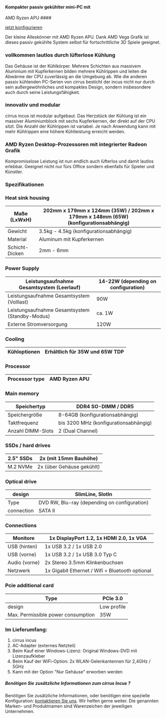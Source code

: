 #### Kompakter passiv gekühlter mini-PC mit
AMD Ryzen APU ####

[jetzt konfigurieren](https://www.cirrus7.com/produkte/cirrus7-incus/)

Der kleine Alleskönner mit AMD Ryzen APU. Dank AMD Vega Grafik ist dieses passiv gekühlte System selbst für fortschrittliche 3D Spiele geeignet.

### vollkommen lautlos durch lüfterlose Kühlung ###

Das Gehäuse ist der Kühlkörper. Mehrere Schichten aus massivem Aluminium mit Kupferkernen bilden mehrere Kühlrippen und leiten die Abwärme der CPU zuverlässig an die Umgebung ab. Wie die anderen passiv kühlenden PC-Serien von cirrus besticht der incus nicht nur durch sein außergewöhnliches und kompaktes Design, sondern insbesondere auch durch seine Leistungsfähigkeit.

### innovativ und modular ###

cirrus incus ist modular aufgebaut. Das Herzstück der Kühlung ist ein massiver Aluminiumblock mit sechs Kupferkernen, der direkt auf der CPU sitzt. Die Anzahl der Kühlrippen ist variabel. Je nach Anwendung kann mit mehr Kühlrippen eine höhere Kühlleistung erreicht werden.

### AMD Ryzen Desktop-Prozessoren mit integrierter Radeon Grafik ###

Kompromisslose Leistung ist nun endlich auch lüfterlos und damit lautlos erlebbar. Geeignet nicht nur fürs Office sondern ebenfalls für Spieler und Künstler.

### Spezifikationen ###

### Heat sink housing ###

| Maße (LxWxH) |202mm x 179mm x 124mm (35W) / 202mm x 179mm x 148mm (65W) (konfigurationsabhängig)|
|--------------|----------------------------------------------------------------------------------|
|   Gewicht    |                      3.5kg - 4.5kg (konfigurationsabhängig)                      |
|   Material   |                            Aluminum mit Kupferkernen                             |
|Schicht-Dicken|                                    2mm - 6mm                                     |

### Power Supply ###

|  Leistungsaufnahme Gesamtsystem (Leerlauf)   |14-22W (depending on configuration)|
|----------------------------------------------|-----------------------------------|
|  Leistungsaufnahme Gesamtsystem (Volllast)   |                90W                |
|Leistungsaufnahme Gesamtsystem (Standby-Modus)|              ca. 1W               |
|           Externe Stromversorgung            |               120W                |

### Cooling ###

|Kühloptionen|Erhältlich für 35W und 65W TDP|
|------------|------------------------------|

### Processor ###

|Processor type|AMD Ryzen APU|
|--------------|-------------|

### Main memory ###

|   Speichertyp   |         DDR4 SO-DIMM / DDR5         |
|-----------------|-------------------------------------|
|  Speichergröße  |   8-64GB (konfigurationsabhängig)   |
|  Taktfrequenz   |bis 3200 MHz (konfigurationsabhängig)|
|Anzahl DIMM-Slots|          2 (Dual Channel)           |

### SSDs / hard drives ###

|2.5" SSDs|  2x (mit 15mm Bauhöhe)  |
|---------|-------------------------|
|M.2 NVMe |2x (über Gehäuse gekühlt)|

### Optical drive ###

|  design  |              SlimLine, SlotIn              |
|----------|--------------------------------------------|
|   Type   |DVD RW, Blu-ray (depending on configuration)|
|connection|                  SATA II                   |

### Connections ###

|  Monitore   |    1x DisplayPort 1.2, 1x HDMI 2.0, 1x VGA    |
|-------------|-----------------------------------------------|
|USB (hinten) |            1x USB 3.2 / 1x USB 2.0            |
| USB (vorne) |         1x USB 3.2 / 1x USB 3.0 Typ C         |
|Audio (vorne)|        2x Stereo 3.5mm Klinkenbuchsen         |
|  Netzwerk   |1x Gigabit Ethernet / Wifi + Bluetooth optional|

### Pcie additional card ###

|               Type               | PCIe 3.0  |
|----------------------------------|-----------|
|              design              |Low profile|
|Max. Permissible power consumption|    35W    |

### Im Lieferumfang: ###

1. cirrus incus
2. AC-Adapter (externes Netzteil)
3. Beim Kauf einer Windows-Lizenz: Original Windows-DVD mit Lizenzaufkleber
4. Beim Kauf der WiFi-Option: 2x WLAN-Gelenkantennen für 2,4GHz / 5GHz
5. Kann mit der Option "Nur Gehäuse" erworben werden

##### Benötigen Sie zusätzliche Informationen zum cirrus Incus ? #####

Benötigen Sie zusätzliche Informationen, oder benötigen eine spezielle Konfiguration: [kontaktieren Sie uns](https://www.cirrus7.com/contacts). Wir helfen gerne weiter. Die genannten Marken- und Produktnamen sind Warenzeichen der jeweiligen Unternehmen.
